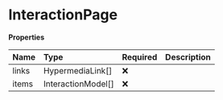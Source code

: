 # InteractionPage

**Properties**

| Name  | Type               | Required | Description |
| :---- | :----------------- | :------- | :---------- |
| links | HypermediaLink[]   | ❌       |             |
| items | InteractionModel[] | ❌       |             |
